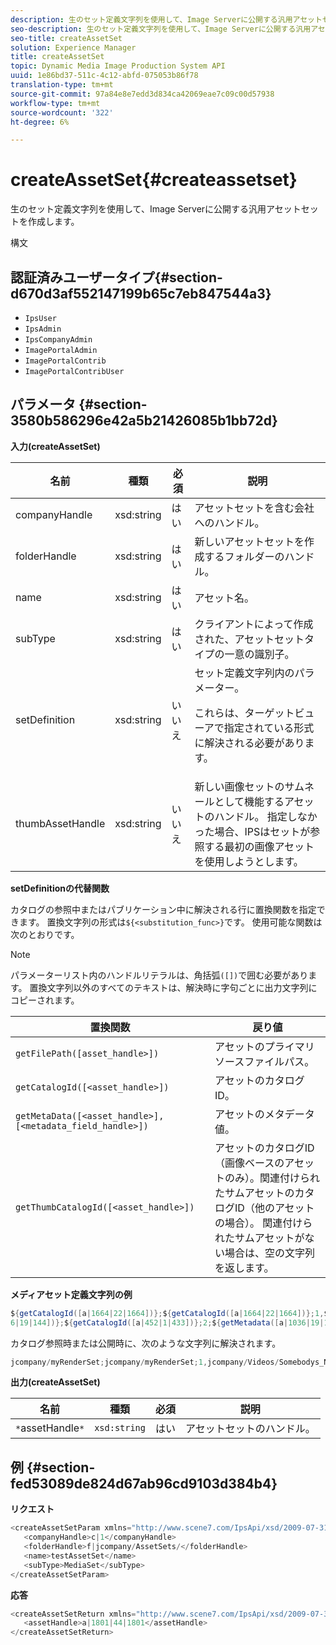 ```yaml
---
description: 生のセット定義文字列を使用して、Image Serverに公開する汎用アセットセットを作成します。
seo-description: 生のセット定義文字列を使用して、Image Serverに公開する汎用アセットセットを作成します。
seo-title: createAssetSet
solution: Experience Manager
title: createAssetSet
topic: Dynamic Media Image Production System API
uuid: 1e86bd37-511c-4c12-abfd-075053b86f78
translation-type: tm+mt
source-git-commit: 97a84e8e7edd3d834ca42069eae7c09c00d57938
workflow-type: tm+mt
source-wordcount: '322'
ht-degree: 6%

---
```



# createAssetSet{#createassetset}

生のセット定義文字列を使用して、Image Serverに公開する汎用アセットセットを作成します。

構文

## 認証済みユーザータイプ{#section-d670d3af552147199b65c7eb847544a3}

* `IpsUser`
* `IpsAdmin`
* `IpsCompanyAdmin`
* `ImagePortalAdmin`
* `ImagePortalContrib`
* `ImagePortalContribUser`

## パラメータ {#section-3580b586296e42a5b21426085b1bb72d}

**入力(createAssetSet)**

<table id="table_2C70C33A127242FC828FCD8EC852E1EC"> 
 <thead> 
  <tr> 
   <th colname="col1" class="entry"> 名前 </th> 
   <th colname="col2" class="entry"> 種類 </th> 
   <th colname="col3" class="entry"> 必須 </th> 
   <th colname="col4" class="entry"> 説明 </th> 
  </tr> 
 </thead>
 <tbody> 
  <tr> 
   <td colname="col1"> <span class="codeph"> <span class="varname"> companyHandle  </span> </span> </td> 
   <td colname="col2"> <span class="codeph"> xsd:string  </span> </td> 
   <td colname="col3"> はい </td> 
   <td colname="col4"> アセットセットを含む会社へのハンドル。 </td> 
  </tr> 
  <tr> 
   <td colname="col1"> <span class="codeph"> <span class="varname"> folderHandle  </span> </span> </td> 
   <td colname="col2"> <span class="codeph"> xsd:string  </span> </td> 
   <td colname="col3"> はい </td> 
   <td colname="col4"> 新しいアセットセットを作成するフォルダーのハンドル。 </td> 
  </tr> 
  <tr> 
   <td colname="col1"> <span class="codeph"> <span class="varname"> name  </span> </span> </td> 
   <td colname="col2"> <span class="codeph"> xsd:string  </span> </td> 
   <td colname="col3"> はい </td> 
   <td colname="col4"> アセット名。 </td> 
  </tr> 
  <tr> 
   <td colname="col1"> <span class="codeph"> <span class="varname"> subType  </span> </span> </td> 
   <td colname="col2"> <span class="codeph"> xsd:string  </span> </td> 
   <td colname="col3"> はい </td> 
   <td colname="col4"> クライアントによって作成された、アセットセットタイプの一意の識別子。 </td> 
  </tr> 
  <tr> 
   <td colname="col1"> <span class="codeph"> <span class="varname"> setDefinition  </span> </span> </td> 
   <td colname="col2"> <span class="codeph"> xsd:string  </span> </td> 
   <td colname="col3"> いいえ </td> 
   <td colname="col4"> セット定義文字列内のパラメーター。 <p>これらは、ターゲットビューアで指定されている形式に解決される必要があります。 </p> </td> 
  </tr> 
  <tr> 
   <td colname="col1"> <span class="codeph"> <span class="varname"> thumbAssetHandle  </span> </span> </td> 
   <td colname="col2"> <span class="codeph"> xsd:string  </span> </td> 
   <td colname="col3"> いいえ </td> 
   <td colname="col4"> 新しい画像セットのサムネールとして機能するアセットのハンドル。 指定しなかった場合、IPSはセットが参照する最初の画像アセットを使用しようとします。 </td> 
  </tr> 
 </tbody> 
</table>

**setDefinitionの代替関数**

カタログの参照中またはパブリケーション中に解決される行に置換関数を指定できます。 置換文字列の形式は`${<substitution_func>}`です。 使用可能な関数は次のとおりです。

>[!NOTE]
>
>パラメーターリスト内のハンドルリテラルは、角括弧`([])`で囲む必要があります。 置換文字列以外のすべてのテキストは、解決時に字句ごとに出力文字列にコピーされます。

| **置換関数** | **戻り値** |
|---|---|
| `getFilePath([asset_handle>])` | アセットのプライマリソースファイルパス。 |
| `getCatalogId([<asset_handle>])` | アセットのカタログID。 |
| `getMetaData([<asset_handle>], [<metadata_field_handle>])` | アセットのメタデータ値。 |
| `getThumbCatalogId([<asset_handle>])` | アセットのカタログID（画像ベースのアセットのみ）。関連付けられたサムアセットのカタログID（他のアセットの場合）。 関連付けられたサムアセットがない場合は、空の文字列を返します。 |

**メディアセット定義文字列の例**

```java
${getCatalogId([a|1664|22|1664])};${getCatalogId([a|1664|22|1664])};1,${getFilePath([a|103 
6|19|144])};${getCatalogId([a|452|1|433])};2;${getMetadata([a|1036|19|144], [m|1|ASSET|SharedDateField])} 
```

カタログ参照時または公開時に、次のような文字列に解決されます。

```java
jcompany/myRenderSet;jcompany/myRenderSet;1,jcompany/Videos/Somebodys_N08275_flv.flv;jcomp any/myimg-1;2;20090703 10:05:53
```

**出力(createAssetSet)**

| 名前 | 種類 | 必須 | 説明 |
|---|---|---|---|
| `*`assetHandle`*` | `xsd:string` | はい | アセットセットのハンドル。 |

## 例 {#section-fed53089de824d67ab96cd9103d384b4}

**リクエスト**

```java
<createAssetSetParam xmlns="http://www.scene7.com/IpsApi/xsd/2009-07-31"> 
   <companyHandle>c|1</companyHandle> 
   <folderHandle>f|jcompany/AssetSets/</folderHandle> 
   <name>testAssetSet</name> 
   <subType>MediaSet</subType> 
</createAssetSetParam>
```

**応答**

```java
<createAssetSetReturn xmlns="http://www.scene7.com/IpsApi/xsd/2009-07-31"> 
   <assetHandle>a|1801|44|1801</assetHandle> 
</createAssetSetReturn>
```

